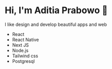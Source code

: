 # Hi, I'm Aditia Prabowo 👋

I like design and develop beautiful apps and web

* React
* React Native
* Next JS
* Node.js
* Tailwind css
* Postgresql
